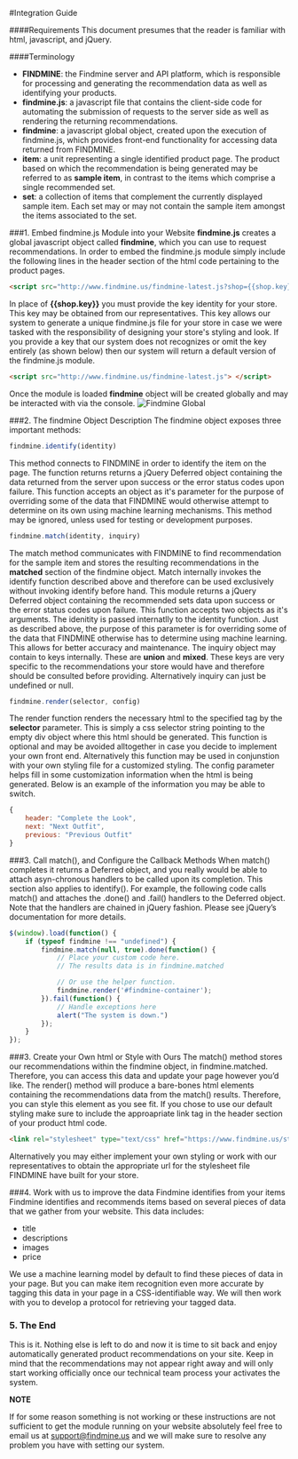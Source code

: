 #Integration Guide

####Requirements
This document presumes that the reader is familiar with html, javascript, and jQuery.

####Terminology
- **FINDMINE**: the Findmine server and API platform, which is responsible for processing and generating the recommendation data as well as identifying your products.
- **findmine.js**: a javascript file that contains the client-side code for automating the submission of requests to the server side as well as rendering the returning recommendations.
- **findmine**: a javascript global object, created upon the execution of findmine.js, which provides front-end functionality for accessing data returned from FINDMINE. 
- **item**: a unit representing a single identified product page. The product based on which the recommendation is being generated may be referred to as **sample item**, in contrast to the items which comprise a single recommended set.
- **set**: a collection of items that complement the currently displayed sample item. Each set may or may not contain the sample item amongst the items associated to the set.

###1. Embed findmine.js Module into your Website
**findmine.js** creates a global javascript object called **findmine**, which you can use to request recommendations. In order to embed the findmine.js module simply include the following lines in the header section of the html code pertaining to the product pages.
```html
<script src="http://www.findmine.us/findmine-latest.js?shop={{shop.key}}"> </script>
```
In place of **{{shop.key}}** you must provide the key identity for your store. This key may be obtained from our representatives. This key allows our system to generate a unique findmine.js file for your store in case we were tasked with the responsibility of designing your store's styling and look. If you provide a key that our system does not recognizes or omit the key entirely (as shown below) then our system will return a default version of the findmine.js module.
```html
<script src="http://www.findmine.us/findmine-latest.js"> </script>
```

Once the module is loaded **findmine** object will be created globally and may be interacted with via the console.
![Findmine Global](https://github.com/Mishki/docs/blob/master/assets/findmine-global.gif)

###2. The findmine Object Description
The findmine object exposes three important methods:

```javascript
findmine.identify(identity)
```
This method connects to FINDMINE in order to identify the item on the page. The function returns returns a jQuery Deferred object containing the data returned from the server upon success or the error status codes upon failure. This function accepts an object as it's parameter for the purpose of overriding some of the data that FINDMINE would otherwise attempt to determine on its own using machine learning mechanisms. This method may be ignored, unless used for testing or development purposes.

```javascript
findmine.match(identity, inquiry)
```
The match method communicates with FINDMINE to find recommendation for the sample item and stores the resulting recommendations in the **matched** section of the findmine object. Match internally invokes the identify function described above and therefore can be used exclusively without invoking identify before hand. This module returns a jQuery Deferred object containing the recommended sets data upon success or the error status codes upon failure. This function accepts two objects as it's arguments. The idenitity is passed internatlly to the identity function. Just as described above, the purpose of this parameter is for overriding some of the data that FINDMINE otherwise has to determine using machine learning. This allows for better accuracy and maintenance. The inquiry object may contain to keys internally. These are **union** and **mixed**. These keys are very specific to the recommendations your store would have and therefore should be consulted before providing. Alternatively inquiry can just be undefined or null.

```javascript
findmine.render(selector, config)
```
The render function renders the necessary html to the specified tag by the **selector** parameter. This is simply a css selector string pointing to the empty div object where this html should be generated. This function is optional and may be avoided alltogether in case you decide to implement your own front end. Alternatively this function may be used in conjunstion with your own styling file for a customized styling. The config parameter helps fill in some customization information when the html is being generated. Below is an example of the information you may be able to switch. 
```javascript
{
    header: "Complete the Look",
    next: "Next Outfit",
    previous: "Previous Outfit"
}
```

###3. Call match(), and Configure the Callback Methods
When match() completes it returns a Deferred object, and you really would be able to attach asyn-chronous handlers to be called upon its completion. This section also applies to identify(). For example, the following code calls match() and attaches the .done() and .fail() handlers to the Deferred object. Note that the handlers are chained in jQuery fashion. Please see jQuery’s documentation for more details.

```javascript
$(window).load(function() {
    if (typeof findmine !== "undefined") {
        findmine.match(null, true).done(function() {
            // Place your custom code here.
            // The results data is in findmine.matched

            // Or use the helper function.
            findmine.render('#findmine-container');
        }).fail(function() {
            // Handle exceptions here
            alert("The system is down.")
        });
    }
});
```

###3. Create your Own html or Style with Ours
The match() method stores our recommendations within the findmine object, in findmine.matched. Therefore, you can access this data and update your page however you’d like. The render() method will produce a bare-bones html elements containing the recommendations data from the match() results. Therefore, you can style this element as you see fit. If you chose to use our default styling make sure to include the approapriate link tag in the header section of your product html code.
```html
<link rel="stylesheet" type="text/css" href="https://www.findmine.us/static/css/findmine.css">
```
Alternatively you may either implement your own styling or work with our representatives to obtain the appropriate url for the stylesheet file FINDMINE have built for your store.

###4. Work with us to improve the data Findmine identifies from your items
Findmine identifies and recommends items based on several pieces of data that we gather from your website. This data includes:
- title
- descriptions
- images
- price

We use a machine learning model by default to find these pieces of data in your page. But you can make item recognition even more accurate by tagging this data in your page in a CSS-identifiable way. We will then work with you to develop a protocol for retrieving your tagged data.

### 5. The End
This is it. Nothing else is left to do and now it is time to sit back and enjoy automatically generated product recommendations on your site. Keep in mind that the recommendations may not appear right away and will only start working officially once our technical team process your activates the system.

**NOTE**

If for some reason something is not working or these instructions are not sufficient to get the module running on your website absolutely feel free to email us at support@findmine.us and we will make sure to resolve any problem you have with setting our system.
